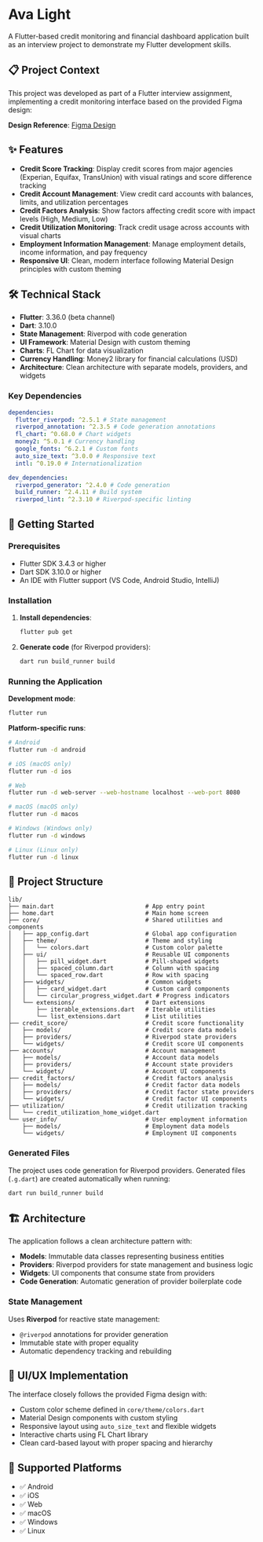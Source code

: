# Ava Light

A Flutter-based credit monitoring and financial dashboard application built as an interview project to demonstrate my Flutter development skills.

## 📋 Project Context

This project was developed as part of a Flutter interview assignment, implementing a credit monitoring interface based on the provided Figma design:

**Design Reference**: [Figma Design](https://www.figma.com/design/fgAwUqgFK30hJqYo0byDeG/Untitled?node-id=0-1)

## ✨ Features

- **Credit Score Tracking**: Display credit scores from major agencies (Experian, Equifax, TransUnion) with visual ratings and score difference tracking
- **Credit Account Management**: View credit card accounts with balances, limits, and utilization percentages
- **Credit Factors Analysis**: Show factors affecting credit score with impact levels (High, Medium, Low)
- **Credit Utilization Monitoring**: Track credit usage across accounts with visual charts
- **Employment Information Management**: Manage employment details, income information, and pay frequency
- **Responsive UI**: Clean, modern interface following Material Design principles with custom theming

## 🛠 Technical Stack

- **Flutter**: 3.36.0 (beta channel)
- **Dart**: 3.10.0
- **State Management**: Riverpod with code generation
- **UI Framework**: Material Design with custom theming
- **Charts**: FL Chart for data visualization
- **Currency Handling**: Money2 library for financial calculations (USD)
- **Architecture**: Clean architecture with separate models, providers, and widgets

### Key Dependencies

```yaml
dependencies:
  flutter_riverpod: ^2.5.1 # State management
  riverpod_annotation: ^2.3.5 # Code generation annotations
  fl_chart: ^0.68.0 # Chart widgets
  money2: ^5.0.1 # Currency handling
  google_fonts: ^6.2.1 # Custom fonts
  auto_size_text: ^3.0.0 # Responsive text
  intl: ^0.19.0 # Internationalization

dev_dependencies:
  riverpod_generator: ^2.4.0 # Code generation
  build_runner: ^2.4.11 # Build system
  riverpod_lint: ^2.3.10 # Riverpod-specific linting
```

## 🚀 Getting Started

### Prerequisites

- Flutter SDK 3.4.3 or higher
- Dart SDK 3.10.0 or higher
- An IDE with Flutter support (VS Code, Android Studio, IntelliJ)

### Installation

1. **Install dependencies**:

   ```bash
   flutter pub get
   ```

1. **Generate code** (for Riverpod providers):

   ```bash
   dart run build_runner build
   ```

### Running the Application

**Development mode**:

```bash
flutter run
```

**Platform-specific runs**:

```bash
# Android
flutter run -d android

# iOS (macOS only)
flutter run -d ios

# Web
flutter run -d web-server --web-hostname localhost --web-port 8080

# macOS (macOS only)
flutter run -d macos

# Windows (Windows only)
flutter run -d windows

# Linux (Linux only)
flutter run -d linux
```

## 📁 Project Structure

```code
lib/
├── main.dart                          # App entry point
├── home.dart                          # Main home screen
├── core/                              # Shared utilities and components
│   ├── app_config.dart                # Global app configuration
│   ├── theme/                         # Theme and styling
│   │   └── colors.dart                # Custom color palette
│   ├── ui/                            # Reusable UI components
│   │   ├── pill_widget.dart           # Pill-shaped widgets
│   │   ├── spaced_column.dart         # Column with spacing
│   │   └── spaced_row.dart            # Row with spacing
│   ├── widgets/                       # Common widgets
│   │   ├── card_widget.dart           # Custom card components
│   │   └── circular_progress_widget.dart # Progress indicators
│   └── extensions/                    # Dart extensions
│       ├── iterable_extensions.dart   # Iterable utilities
│       └── list_extensions.dart       # List utilities
├── credit_score/                      # Credit score functionality
│   ├── models/                        # Credit score data models
│   ├── providers/                     # Riverpod state providers
│   └── widgets/                       # Credit score UI components
├── accounts/                          # Account management
│   ├── models/                        # Account data models
│   ├── providers/                     # Account state providers
│   └── widgets/                       # Account UI components
├── credit_factors/                    # Credit factors analysis
│   ├── models/                        # Credit factor data models
│   ├── providers/                     # Credit factor state providers
│   └── widgets/                       # Credit factor UI components
├── utilization/                       # Credit utilization tracking
│   └── credit_utilization_home_widget.dart
└── user_info/                         # User employment information
    ├── models/                        # Employment data models
    └── widgets/                       # Employment UI components
```

### Generated Files

The project uses code generation for Riverpod providers. Generated files (`.g.dart`) are created automatically when running:

```bash
dart run build_runner build
```

## 🏗 Architecture

The application follows a clean architecture pattern with:

- **Models**: Immutable data classes representing business entities
- **Providers**: Riverpod providers for state management and business logic
- **Widgets**: UI components that consume state from providers
- **Code Generation**: Automatic generation of provider boilerplate code

### State Management

Uses **Riverpod** for reactive state management:

- `@riverpod` annotations for provider generation
- Immutable state with proper equality
- Automatic dependency tracking and rebuilding

## 🎨 UI/UX Implementation

The interface closely follows the provided Figma design with:

- Custom color scheme defined in `core/theme/colors.dart`
- Material Design components with custom styling
- Responsive layout using `auto_size_text` and flexible widgets
- Interactive charts using FL Chart library
- Clean card-based layout with proper spacing and hierarchy

## 📱 Supported Platforms

- ✅ Android
- ✅ iOS
- ✅ Web
- ✅ macOS
- ✅ Windows
- ✅ Linux
